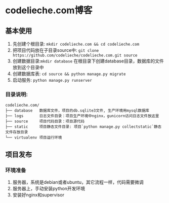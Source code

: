 # codelieche.com博客

## 基本使用
1. 先创建个根目录: `mkdir codelieche.com && cd codelieche.com`
2. 把项目代码放在子目录source中: `git clone https://github.com/codelieche/codelieche.com.git source`
3. 创建数据目录:`mkdir database` 在根目录下创建database目录，数据库的文件放到这个目录中
4. 创建数据库表: `cd source && python manage.py migrate`
5. 启动服务: `python manage.py runserver`

### 目录说明:

```
codelieche.com/
├── database   数据库文件，项目的db.sqlite3文件, 生产环境用mysql数据库
├── logs       日志文件目录：项目生产环境中nginx，gunicorn访问日志文件放这里
├── source     项目代码目录：项目源代码
├── static     项目静态文件目录: 项目`python manage.py collectstatic`静态文件存放目录
└── virtualenv 项目运行环境
```


## 项目发布

### 环境准备
1. 服务器，系统是debian或者ubuntu，其它流程一样，代码需要微调
2. 服务器上，手动安装python开发环境
3. 安装好nginx和supervisor
